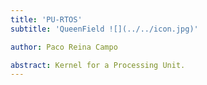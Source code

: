 ```yaml
---
title: 'PU-RTOS'
subtitle: 'QueenField ![](../../icon.jpg)'

author: Paco Reina Campo

abstract: Kernel for a Processing Unit.
---
```

